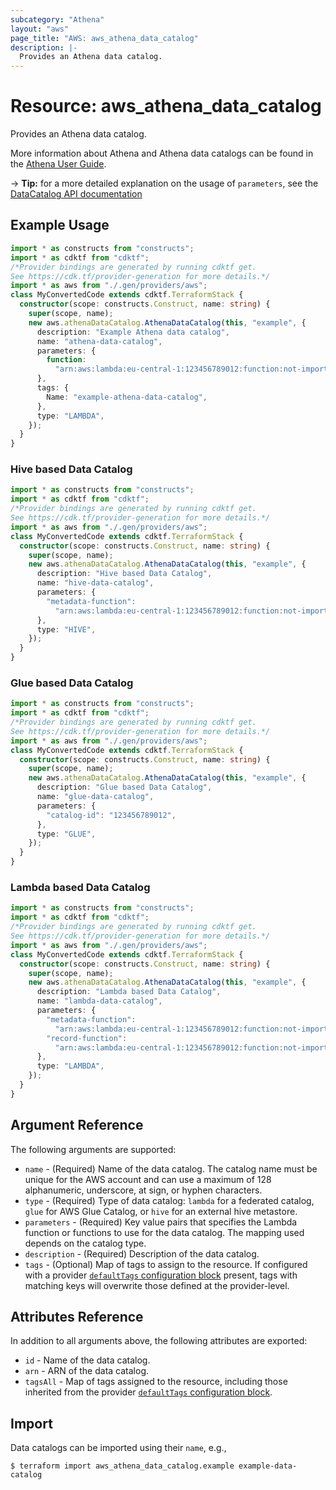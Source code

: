 ```yaml
---
subcategory: "Athena"
layout: "aws"
page_title: "AWS: aws_athena_data_catalog"
description: |-
  Provides an Athena data catalog.
---
```


# Resource: aws_athena_data_catalog

Provides an Athena data catalog.

More information about Athena and Athena data catalogs can be found in the [Athena User Guide](https://docs.aws.amazon.com/athena/latest/ug/what-is.html).

-> **Tip:** for a more detailed explanation on the usage of `parameters`, see the [DataCatalog API documentation](https://docs.aws.amazon.com/athena/latest/APIReference/API_DataCatalog.html)

## Example Usage

```typescript
import * as constructs from "constructs";
import * as cdktf from "cdktf";
/*Provider bindings are generated by running cdktf get.
See https://cdk.tf/provider-generation for more details.*/
import * as aws from "./.gen/providers/aws";
class MyConvertedCode extends cdktf.TerraformStack {
  constructor(scope: constructs.Construct, name: string) {
    super(scope, name);
    new aws.athenaDataCatalog.AthenaDataCatalog(this, "example", {
      description: "Example Athena data catalog",
      name: "athena-data-catalog",
      parameters: {
        function:
          "arn:aws:lambda:eu-central-1:123456789012:function:not-important-lambda-function",
      },
      tags: {
        Name: "example-athena-data-catalog",
      },
      type: "LAMBDA",
    });
  }
}

```

### Hive based Data Catalog

```typescript
import * as constructs from "constructs";
import * as cdktf from "cdktf";
/*Provider bindings are generated by running cdktf get.
See https://cdk.tf/provider-generation for more details.*/
import * as aws from "./.gen/providers/aws";
class MyConvertedCode extends cdktf.TerraformStack {
  constructor(scope: constructs.Construct, name: string) {
    super(scope, name);
    new aws.athenaDataCatalog.AthenaDataCatalog(this, "example", {
      description: "Hive based Data Catalog",
      name: "hive-data-catalog",
      parameters: {
        "metadata-function":
          "arn:aws:lambda:eu-central-1:123456789012:function:not-important-lambda-function",
      },
      type: "HIVE",
    });
  }
}

```

### Glue based Data Catalog

```typescript
import * as constructs from "constructs";
import * as cdktf from "cdktf";
/*Provider bindings are generated by running cdktf get.
See https://cdk.tf/provider-generation for more details.*/
import * as aws from "./.gen/providers/aws";
class MyConvertedCode extends cdktf.TerraformStack {
  constructor(scope: constructs.Construct, name: string) {
    super(scope, name);
    new aws.athenaDataCatalog.AthenaDataCatalog(this, "example", {
      description: "Glue based Data Catalog",
      name: "glue-data-catalog",
      parameters: {
        "catalog-id": "123456789012",
      },
      type: "GLUE",
    });
  }
}

```

### Lambda based Data Catalog

```typescript
import * as constructs from "constructs";
import * as cdktf from "cdktf";
/*Provider bindings are generated by running cdktf get.
See https://cdk.tf/provider-generation for more details.*/
import * as aws from "./.gen/providers/aws";
class MyConvertedCode extends cdktf.TerraformStack {
  constructor(scope: constructs.Construct, name: string) {
    super(scope, name);
    new aws.athenaDataCatalog.AthenaDataCatalog(this, "example", {
      description: "Lambda based Data Catalog",
      name: "lambda-data-catalog",
      parameters: {
        "metadata-function":
          "arn:aws:lambda:eu-central-1:123456789012:function:not-important-lambda-function-1",
        "record-function":
          "arn:aws:lambda:eu-central-1:123456789012:function:not-important-lambda-function-2",
      },
      type: "LAMBDA",
    });
  }
}

```

## Argument Reference

The following arguments are supported:

- `name` - (Required) Name of the data catalog. The catalog name must be unique for the AWS account and can use a maximum of 128 alphanumeric, underscore, at sign, or hyphen characters.
- `type` - (Required) Type of data catalog: `lambda` for a federated catalog, `glue` for AWS Glue Catalog, or `hive` for an external hive metastore.
- `parameters` - (Required) Key value pairs that specifies the Lambda function or functions to use for the data catalog. The mapping used depends on the catalog type.
- `description` - (Required) Description of the data catalog.
- `tags` - (Optional) Map of tags to assign to the resource. If configured with a provider [`defaultTags` configuration block](https://registry.terraform.io/providers/hashicorp/aws/latest/docs#default_tags-configuration-block) present, tags with matching keys will overwrite those defined at the provider-level.

## Attributes Reference

In addition to all arguments above, the following attributes are exported:

- `id` - Name of the data catalog.
- `arn` - ARN of the data catalog.
- `tagsAll` - Map of tags assigned to the resource, including those inherited from the provider [`defaultTags` configuration block](https://registry.terraform.io/providers/hashicorp/aws/latest/docs#default_tags-configuration-block).

## Import

Data catalogs can be imported using their `name`, e.g.,

```
$ terraform import aws_athena_data_catalog.example example-data-catalog
```

<!-- cache-key: cdktf-0.17.0-pre.15 input-ba934c4c629ad365f0d13f2803d7b67995525dab3489cb5f2d0d8cecebd1c4c6 -->